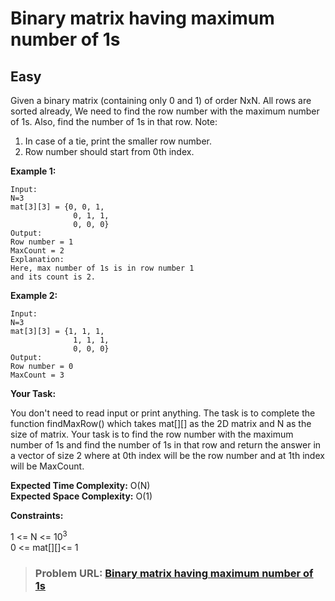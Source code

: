 # **Binary matrix having maximum number of 1s**

## **Easy**

Given a binary matrix (containing only 0 and 1) of order NxN. All rows are sorted already, We need to find the row number with the maximum number of 1s. Also, find the number of 1s in that row.
Note:

1. In case of a tie, print the smaller row number.
2. Row number should start from 0th index.

**Example 1:**

```
Input:
N=3
mat[3][3] = {0, 0, 1, 
              0, 1, 1, 
              0, 0, 0}
Output:
Row number = 1
MaxCount = 2
Explanation:
Here, max number of 1s is in row number 1
and its count is 2.
```

**Example 2:**

```
Input:
N=3
mat[3][3] = {1, 1, 1, 
              1, 1, 1, 
              0, 0, 0}
Output:
Row number = 0
MaxCount = 3
```

**Your Task:**  

You don't need to read input or print anything. The task is to complete the function findMaxRow() which takes mat[][] as the 2D matrix and N as the size of matrix. Your task is to find the row number with the maximum number of 1s and find the number of 1s in that row and return the answer in a vector of size 2 where at 0th index will be the row number and at 1th index will be MaxCount.

**Expected Time Complexity:** O(N)  
**Expected Space Complexity:** O(1)    

**Constraints:**

1 <= N <= $10^3$  
0 <= mat[][]<= 1   

> ### **Problem URL: [Binary matrix having maximum number of 1s](https://practice.geeksforgeeks.org/problems/77e1c3e12cd148f835d53eb168d4472b2ff539fa/1)**
